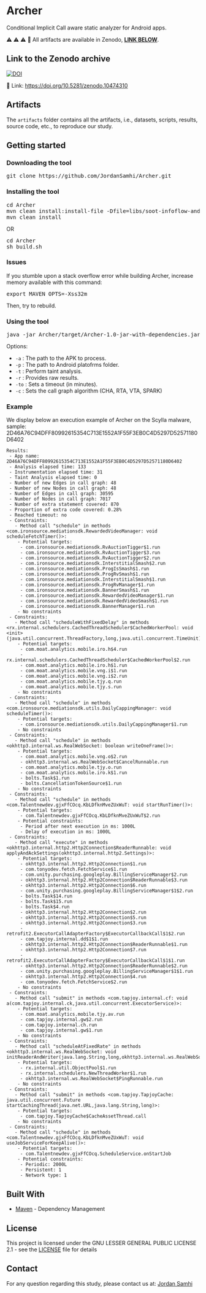 # Archer

Conditional Implicit Call aware static analyzer for Android apps.

:warning: :warning: :warning:
:loudspeaker: All artifacts are available in Zenodo, **<ins>LINK BELOW</ins>**.

## Link to the Zenodo archive

[![DOI](https://zenodo.org/badge/DOI/10.5281/zenodo.10474310.svg)](https://doi.org/10.5281/zenodo.10474310)


:link: Link: https://doi.org/10.5281/zenodo.10474310

## Artifacts

The `artifacts` folder contains all the artifacts, i.e., datasets, scripts, results, source code, etc., to reproduce our study.

## Getting started

### Downloading the tool

<pre>
git clone https://github.com/JordanSamhi/Archer.git
</pre>

### Installing the tool

<pre>
cd Archer
mvn clean install:install-file -Dfile=libs/soot-infoflow-android-classes.jar -DgroupId=lu.uni.trux -DartifactId=soot-infoflow-android-modified -Dversion=2.7.1 -Dpackaging=jar
mvn clean install
</pre>

OR

<pre>
cd Archer
sh build.sh
</pre>

### Issues

If you stumble upon a stack overflow error while building Archer, increase memory available with this command:

<pre>
export MAVEN_OPTS=-Xss32m
</pre>

Then, try to rebuild.

### Using the tool

<pre>
java -jar Archer/target/Archer-1.0-jar-with-dependencies.jar <i>options</i>
</pre>

Options:

* ```-a``` : The path to the APK to process.
* ```-p``` : The path to Android platofrms folder.
* ```-t``` : Perform taint analysis.
* ```-r``` : Provides raw results.
* ```-to``` : Sets a timeout (in minutes).
* ```-c``` : Sets the call graph algorithm (CHA, RTA, VTA, SPARK)

### Example

We display below an execution example of Archer on the Scylla malware, sample: 2D46A76C94DFF80992615354C713E1552A1F55F3EB0C4D5297D52571180D6402

```
Results:
 - App name: 2D46A76C94DFF80992615354C713E1552A1F55F3EB0C4D5297D52571180D6402
 - Analysis elapsed time: 133
 - Instrumentation elapsed time: 31
 - Taint Analysis elapsed time: 0
 - Number of new Edges in call graph: 48
 - Number of new Nodes in call graph: 48
 - Number of Edges in call graph: 30595
 - Number of Nodes in call graph: 7017
 - Number of extra statement covered: 870
 - Proportion of extra code covered: 0.28%
 - Reached timeout: no
 - Constraints:
   - Method call "schedule" in methods <com.ironsource.mediationsdk.RewardedVideoManager: void scheduleFetchTimer()>:
    - Potential targets:
     - com.ironsource.mediationsdk.RvAuctionTigger$1.run
     - com.ironsource.mediationsdk.RvAuctionTigger$3.run
     - com.ironsource.mediationsdk.RvAuctionTigger$2.run
     - com.ironsource.mediationsdk.InterstitialSmash$2.run
     - com.ironsource.mediationsdk.ProgIsSmash$1.run
     - com.ironsource.mediationsdk.ProgRvSmash$1.run
     - com.ironsource.mediationsdk.InterstitialSmash$1.run
     - com.ironsource.mediationsdk.ProgRvManager$1.run
     - com.ironsource.mediationsdk.BannerSmash$1.run
     - com.ironsource.mediationsdk.RewardedVideoManager$1.run
     - com.ironsource.mediationsdk.RewardedVideoSmash$1.run
     - com.ironsource.mediationsdk.BannerManager$1.run
    - No constraints
 - Constraints:
   - Method call "scheduleWithFixedDelay" in methods <rx.internal.schedulers.CachedThreadScheduler$CachedWorkerPool: void <init>(java.util.concurrent.ThreadFactory,long,java.util.concurrent.TimeUnit)>:
    - Potential targets:
     - com.moat.analytics.mobile.iro.h$4.run
     - rx.internal.schedulers.CachedThreadScheduler$CachedWorkerPool$2.run
     - com.moat.analytics.mobile.iro.h$1.run
     - com.moat.analytics.mobile.vng.i$1.run
     - com.moat.analytics.mobile.vng.i$2.run
     - com.moat.analytics.mobile.tjy.q.run
     - com.moat.analytics.mobile.tjy.s.run
    - No constraints
 - Constraints:
   - Method call "schedule" in methods <com.ironsource.mediationsdk.utils.DailyCappingManager: void scheduleTimer()>:
    - Potential targets:
     - com.ironsource.mediationsdk.utils.DailyCappingManager$1.run
    - No constraints
 - Constraints:
   - Method call "schedule" in methods <okhttp3.internal.ws.RealWebSocket: boolean writeOneFrame()>:
    - Potential targets:
     - com.moat.analytics.mobile.vng.o$2.run
     - okhttp3.internal.ws.RealWebSocket$CancelRunnable.run
     - com.moat.analytics.mobile.tjy.o.run
     - com.moat.analytics.mobile.iro.k$1.run
     - bolts.Task$1.run
     - bolts.CancellationTokenSource$1.run
    - No constraints
 - Constraints:
   - Method call "schedule" in methods <com.Talentnewdev.gjxFfCOcq.KbLDfknMveZUxWuT: void startRunTimer()>:
    - Potential targets:
     - com.Talentnewdev.gjxFfCOcq.KbLDfknMveZUxWuT$2.run
    - Potential constraints:
     - Period after next execution in ms: 1000L
     - Delay of execution in ms: 1000L
 - Constraints:
   - Method call "execute" in methods <okhttp3.internal.http2.Http2Connection$ReaderRunnable: void applyAndAckSettings(okhttp3.internal.http2.Settings)>:
    - Potential targets:
     - okhttp3.internal.http2.Http2Connection$1.run
     - com.tonyodev.fetch.FetchService$1.run
     - com.unity.purchasing.googleplay.BillingServiceManager$2.run
     - okhttp3.internal.http2.Http2Connection$ReaderRunnable$3.run
     - okhttp3.internal.http2.Http2Connection$6.run
     - com.unity.purchasing.googleplay.BillingServiceManager$1$2.run
     - bolts.Task$14.run
     - bolts.Task$15.run
     - bolts.Task$4.run
     - okhttp3.internal.http2.Http2Connection$2.run
     - okhttp3.internal.http2.Http2Connection$5.run
     - okhttp3.internal.http2.Http2Connection$3.run
     - retrofit2.ExecutorCallAdapterFactory$ExecutorCallbackCall$1$2.run
     - com.tapjoy.internal.dd$1$1.run
     - okhttp3.internal.http2.Http2Connection$ReaderRunnable$1.run
     - okhttp3.internal.http2.Http2Connection$7.run
     - retrofit2.ExecutorCallAdapterFactory$ExecutorCallbackCall$1$1.run
     - okhttp3.internal.http2.Http2Connection$ReaderRunnable$2.run
     - com.unity.purchasing.googleplay.BillingServiceManager$1$1.run
     - okhttp3.internal.http2.Http2Connection$4.run
     - com.tonyodev.fetch.FetchService$2.run
    - No constraints
 - Constraints:
   - Method call "submit" in methods <com.tapjoy.internal.cf: void a(com.tapjoy.internal.ck,java.util.concurrent.ExecutorService)>:
    - Potential targets:
     - com.moat.analytics.mobile.tjy.av.run
     - com.tapjoy.internal.gw$2.run
     - com.tapjoy.internal.ch.run
     - com.tapjoy.internal.gw$1.run
    - No constraints
 - Constraints:
   - Method call "scheduleAtFixedRate" in methods <okhttp3.internal.ws.RealWebSocket: void initReaderAndWriter(java.lang.String,long,okhttp3.internal.ws.RealWebSocket$Streams)>:
    - Potential targets:
     - rx.internal.util.ObjectPool$1.run
     - rx.internal.schedulers.NewThreadWorker$1.run
     - okhttp3.internal.ws.RealWebSocket$PingRunnable.run
    - No constraints
 - Constraints:
   - Method call "submit" in methods <com.tapjoy.TapjoyCache: java.util.concurrent.Future startCachingThread(java.net.URL,java.lang.String,long)>:
    - Potential targets:
     - com.tapjoy.TapjoyCache$CacheAssetThread.call
    - No constraints
 - Constraints:
   - Method call "schedule" in methods <com.Talentnewdev.gjxFfCOcq.KbLDfknMveZUxWuT: void useJobServiceForKeepAlive()>:
    - Potential targets:
     - com.Talentnewdev.gjxFfCOcq.ScheduleService.onStartJob
    - Potential constraints:
     - Periodic: 2000L
     - Persistent: 1
     - Network type: 1
```

## Built With

* [Maven](https://maven.apache.org/) - Dependency Management

## License

This project is licensed under the GNU LESSER GENERAL PUBLIC LICENSE 2.1 - see the [LICENSE](LICENSE) file for details

## Contact

For any question regarding this study, please contact us at:
[Jordan Samhi](mailto:jordan.samhi@uni.lu)
